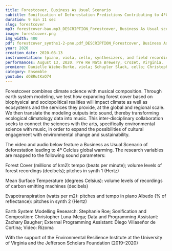 ```yaml
---
title: Forestcover, Business As Usual Scenario
subtitle: Sonification of Deforestation Predictions Contributing to 4ºC Warming by 2100
duration: 9 min 11 sec
slug: forestcover
mp3: forestcover-bau.mp3_DESCRIPTION_Forestcover, Business As Usual scenario
image: forestcover.png
img_width: 400
pdf: forestcover_synths1-2-pno.pdf_DESCRIPTION_Forestcover, Business As Usual scenario
year: 2020
creation_date: 2020-08-13
instrumentation: (piano, viola, cello, synthesizers, and field recordings)
performances: August 13, 2020. Pre Re Nata Brewery, Crozet, Virginia.
premiere: Danielle Wiebe-Burke, viola; Schuyler Slack, cello; Christopher Luna-Mega, piano/electronics. Charlottesville, VA
category: Ensemble
youtube: dOBRutKaQ74
---
```


Forestcover combines climate science with musical composition. Through earth system modeling, we test how expanding forest cover based on biophysical and sociopolitical realities will impact climate as well as ecosystems and the services they provide, at the global and regional scale. We then translate the modeling outputs into sound, thereby transforming ecological climatology data into music. This inter-disciplinary collaboration seeks to connect the sciences with the arts, specifically environmental science with music, in order to expand the possibilities of cultural engagement with environmental change and sustainability. 

The video and audio below feature a Business as Usual Scenario of deforestation leading to 4º Celcius global warming. The research variables are mapped to the following sound parameters:

Forest Cover (millions of km2): tempo (beats per minute); volume levels of forest recordings (decibels); pitches in synth 1 (Hertz)

Mean Surface Temperature (degrees Celsius): volume levels of recordings of carbon emitting machines (decibels)

Evapotranspiration (watts per m2): pitches and tempo in piano
Albedo (% of reflectance): pitches in synth 2 (Hertz)

Earth System Modelling Research: Stephanie Roe; 
Sonification and Composition: Christopher Luna-Mega; 
Data and Programming Assistant: Zachary Baugher; 
External Programming Assistant: Diego Villaseñor de Cortina; 
Video: Rizoma

With the support of the Environmental Resilience Institute at the University of Virginia and the Jefferson Scholars Foundation (2019–2020)